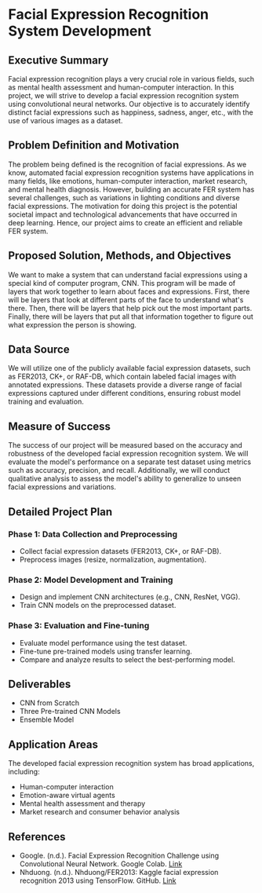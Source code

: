 # Facial Expression Recognition System Development

## Executive Summary
Facial expression recognition plays a very crucial role in various fields, such as mental health assessment and human-computer interaction. In this project, we will strive to develop a facial expression recognition system using convolutional neural networks. Our objective is to accurately identify distinct facial expressions such as happiness, sadness, anger, etc., with the use of various images as a dataset.

## Problem Definition and Motivation
The problem being defined is the recognition of facial expressions. As we know, automated facial expression recognition systems have applications in many fields, like emotions, human-computer interaction, market research, and mental health diagnosis. However, building an accurate FER system has several challenges, such as variations in lighting conditions and diverse facial expressions. The motivation for doing this project is the potential societal impact and technological advancements that have occurred in deep learning. Hence, our project aims to create an efficient and reliable FER system.

## Proposed Solution, Methods, and Objectives
We want to make a system that can understand facial expressions using a special kind of computer program, CNN. This program will be made of layers that work together to learn about faces and expressions. First, there will be layers that look at different parts of the face to understand what's there. Then, there will be layers that help pick out the most important parts. Finally, there will be layers that put all that information together to figure out what expression the person is showing.

## Data Source
We will utilize one of the publicly available facial expression datasets, such as FER2013, CK+, or RAF-DB, which contain labeled facial images with annotated expressions. These datasets provide a diverse range of facial expressions captured under different conditions, ensuring robust model training and evaluation.

## Measure of Success
The success of our project will be measured based on the accuracy and robustness of the developed facial expression recognition system. We will evaluate the model's performance on a separate test dataset using metrics such as accuracy, precision, and recall. Additionally, we will conduct qualitative analysis to assess the model's ability to generalize to unseen facial expressions and variations.

## Detailed Project Plan
### Phase 1: Data Collection and Preprocessing
- Collect facial expression datasets (FER2013, CK+, or RAF-DB).
- Preprocess images (resize, normalization, augmentation).

### Phase 2: Model Development and Training
- Design and implement CNN architectures (e.g., CNN, ResNet, VGG).
- Train CNN models on the preprocessed dataset.

### Phase 3: Evaluation and Fine-tuning
- Evaluate model performance using the test dataset.
- Fine-tune pre-trained models using transfer learning.
- Compare and analyze results to select the best-performing model.

## Deliverables
- CNN from Scratch
- Three Pre-trained CNN Models
- Ensemble Model

## Application Areas
The developed facial expression recognition system has broad applications, including:
- Human-computer interaction
- Emotion-aware virtual agents
- Mental health assessment and therapy
- Market research and consumer behavior analysis

## References
- Google. (n.d.). Facial Expression Recognition Challenge using Convolutional Neural Network. Google Colab. [Link](https://colab.research.google.com/drive/1XiJ-sa5Kg324mpq_XG_JMWOlfj_DvZFv)
- Nhduong. (n.d.). Nhduong/FER2013: Kaggle facial expression recognition 2013 using TensorFlow. GitHub. [Link](https://github.com/nhduong/fer2013)


 
